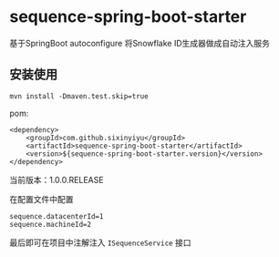 # sequence-spring-boot-starter

基于SpringBoot autoconfigure 将Snowflake ID生成器做成自动注入服务

## 安装使用

```
mvn install -Dmaven.test.skip=true
```

pom:

```
<dependency>
    <groupId>com.github.sixinyiyu</groupId>
	<artifactId>sequence-spring-boot-starter</artifactId>
    <version>${sequence-spring-boot-starter.version}</version>
</dependency>
```

当前版本：1.0.0.RELEASE

在配置文件中配置

```
sequence.datacenterId=1
sequence.machineId=2
```

最后即可在项目中注解注入 ```ISequenceService``` 接口
